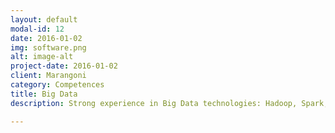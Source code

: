 ```yaml
---
layout: default
modal-id: 12
date: 2016-01-02
img: software.png
alt: image-alt
project-date: 2016-01-02
client: Marangoni
category: Competences
title: Big Data
description: Strong experience in Big Data technologies: Hadoop, Spark, HBase, Hive.

---
```

